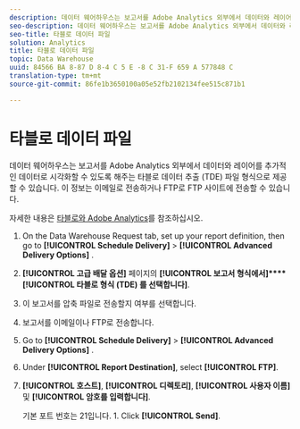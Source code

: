 ```yaml
---
description: 데이터 웨어하우스는 보고서를 Adobe Analytics 외부에서 데이터와 레이어를 추가적인 데이터로 시각화할 수 있도록 해주는 타블로 데이터 추출 (TDE) 파일 형식으로 제공할 수 있습니다. 이 정보는 이메일로 전송하거나 FTP로 FTP 사이트에 전송할 수 있습니다.
seo-description: 데이터 웨어하우스는 보고서를 Adobe Analytics 외부에서 데이터와 레이어를 추가적인 데이터로 시각화할 수 있도록 해주는 타블로 데이터 추출 (TDE) 파일 형식으로 제공할 수 있습니다. 이 정보는 이메일로 전송하거나 FTP로 FTP 사이트에 전송할 수 있습니다.
seo-title: 타블로 데이터 파일
solution: Analytics
title: 타블로 데이터 파일
topic: Data Warehouse
uuid: 84566 BA 8-87 D 8-4 C 5 E -8 C 31-F 659 A 577848 C
translation-type: tm+mt
source-git-commit: 86fe1b3650100a05e52fb2102134fee515c871b1

---
```



# 타블로 데이터 파일

데이터 웨어하우스는 보고서를 Adobe Analytics 외부에서 데이터와 레이어를 추가적인 데이터로 시각화할 수 있도록 해주는 타블로 데이터 추출 (TDE) 파일 형식으로 제공할 수 있습니다. 이 정보는 이메일로 전송하거나 FTP로 FTP 사이트에 전송할 수 있습니다.

자세한 내용은 [타블로와 Adobe Analytics](https://www.tableausoftware.com/about/blog/2014/3/tableau-and-adobe-analytics-digital-marketing-gets-even-more-awesome-29491)를 참조하십시오.

1. On the Data Warehouse Request tab, set up your report definition, then go to **[!UICONTROL Schedule Delivery]** &gt; **[!UICONTROL Advanced Delivery Options]** .
1. **[!UICONTROL 고급 배달 옵션]** 페이지의 **[!UICONTROL 보고서 형식에서]****[!UICONTROL 타블로 형식 (TDE) 를 선택합니다]**.
1. 이 보고서를 압축 파일로 전송할지 여부를 선택합니다.
1. 보고서를 이메일이나 FTP로 전송합니다.

1. Go to **[!UICONTROL Schedule Delivery]** &gt; **[!UICONTROL Advanced Delivery Options]** .
1. Under **[!UICONTROL Report Destination]**, select **[!UICONTROL FTP]**.
1. **[!UICONTROL 호스트]**, **[!UICONTROL 디렉토리]**, **[!UICONTROL 사용자 이름]**&#x200B;및 **[!UICONTROL 암호를 입력합니다]**.

   기본 포트 번호는 21입니다. 1. Click **[!UICONTROL Send]**.
